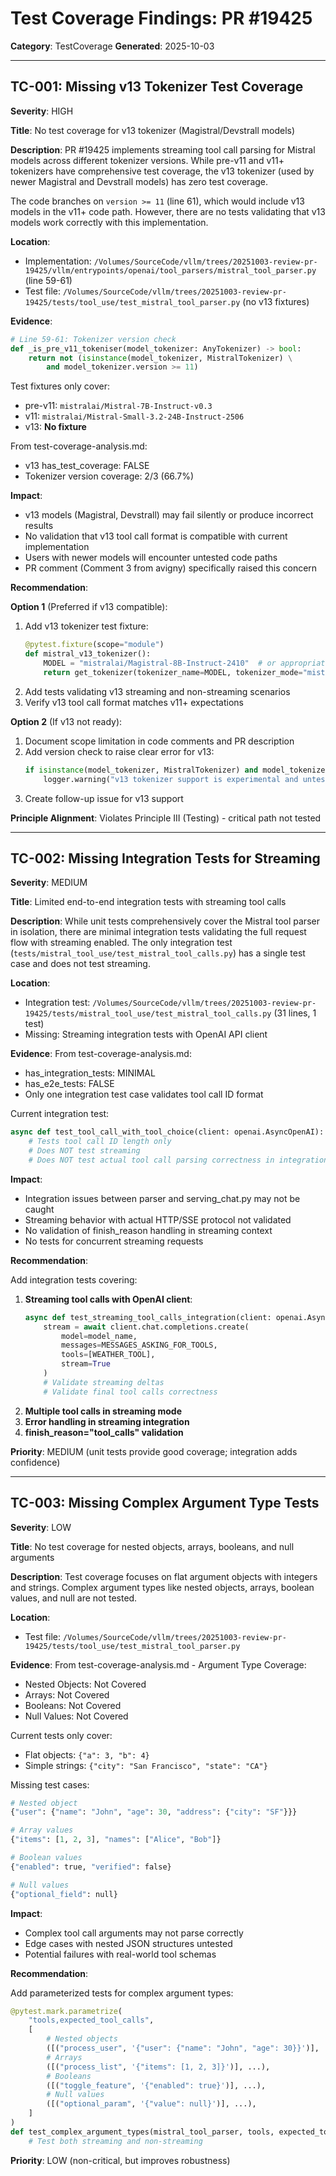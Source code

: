 # Test Coverage Findings: PR #19425

**Category**: TestCoverage
**Generated**: 2025-10-03

---

## TC-001: Missing v13 Tokenizer Test Coverage

**Severity**: HIGH

**Title**: No test coverage for v13 tokenizer (Magistral/Devstrall models)

**Description**:
PR #19425 implements streaming tool call parsing for Mistral models across different tokenizer versions. While pre-v11 and v11+ tokenizers have comprehensive test coverage, the v13 tokenizer (used by newer Magistral and Devstrall models) has zero test coverage.

The code branches on `version >= 11` (line 61), which would include v13 models in the v11+ code path. However, there are no tests validating that v13 models work correctly with this implementation.

**Location**:
- Implementation: `/Volumes/SourceCode/vllm/trees/20251003-review-pr-19425/vllm/entrypoints/openai/tool_parsers/mistral_tool_parser.py` (line 59-61)
- Test file: `/Volumes/SourceCode/vllm/trees/20251003-review-pr-19425/tests/tool_use/test_mistral_tool_parser.py` (no v13 fixtures)

**Evidence**:
```python
# Line 59-61: Tokenizer version check
def _is_pre_v11_tokeniser(model_tokenizer: AnyTokenizer) -> bool:
    return not (isinstance(model_tokenizer, MistralTokenizer) \
        and model_tokenizer.version >= 11)
```

Test fixtures only cover:
- pre-v11: `mistralai/Mistral-7B-Instruct-v0.3`
- v11: `mistralai/Mistral-Small-3.2-24B-Instruct-2506`
- v13: **No fixture**

From test-coverage-analysis.md:
- v13 has_test_coverage: FALSE
- Tokenizer version coverage: 2/3 (66.7%)

**Impact**:
- v13 models (Magistral, Devstrall) may fail silently or produce incorrect results
- No validation that v13 tool call format is compatible with current implementation
- Users with newer models will encounter untested code paths
- PR comment (Comment 3 from avigny) specifically raised this concern

**Recommendation**:

**Option 1** (Preferred if v13 compatible):
1. Add v13 tokenizer test fixture:
   ```python
   @pytest.fixture(scope="module")
   def mistral_v13_tokenizer():
       MODEL = "mistralai/Magistral-8B-Instruct-2410"  # or appropriate v13 model
       return get_tokenizer(tokenizer_name=MODEL, tokenizer_mode="mistral")
   ```
2. Add tests validating v13 streaming and non-streaming scenarios
3. Verify v13 tool call format matches v11+ expectations

**Option 2** (If v13 not ready):
1. Document scope limitation in code comments and PR description
2. Add version check to raise clear error for v13:
   ```python
   if isinstance(model_tokenizer, MistralTokenizer) and model_tokenizer.version >= 13:
       logger.warning("v13 tokenizer support is experimental and untested")
   ```
3. Create follow-up issue for v13 support

**Principle Alignment**: Violates Principle III (Testing) - critical path not tested

---

## TC-002: Missing Integration Tests for Streaming

**Severity**: MEDIUM

**Title**: Limited end-to-end integration tests with streaming tool calls

**Description**:
While unit tests comprehensively cover the Mistral tool parser in isolation, there are minimal integration tests validating the full request flow with streaming enabled. The only integration test (`tests/mistral_tool_use/test_mistral_tool_calls.py`) has a single test case and does not test streaming.

**Location**:
- Integration test: `/Volumes/SourceCode/vllm/trees/20251003-review-pr-19425/tests/mistral_tool_use/test_mistral_tool_calls.py` (31 lines, 1 test)
- Missing: Streaming integration tests with OpenAI API client

**Evidence**:
From test-coverage-analysis.md:
- has_integration_tests: MINIMAL
- has_e2e_tests: FALSE
- Only one integration test case validates tool call ID format

Current integration test:
```python
async def test_tool_call_with_tool_choice(client: openai.AsyncOpenAI):
    # Tests tool call ID length only
    # Does NOT test streaming
    # Does NOT test actual tool call parsing correctness in integration scenario
```

**Impact**:
- Integration issues between parser and serving_chat.py may not be caught
- Streaming behavior with actual HTTP/SSE protocol not validated
- No validation of finish_reason handling in streaming context
- No tests for concurrent streaming requests

**Recommendation**:

Add integration tests covering:
1. **Streaming tool calls with OpenAI client**:
   ```python
   async def test_streaming_tool_calls_integration(client: openai.AsyncOpenAI):
       stream = await client.chat.completions.create(
           model=model_name,
           messages=MESSAGES_ASKING_FOR_TOOLS,
           tools=[WEATHER_TOOL],
           stream=True
       )
       # Validate streaming deltas
       # Validate final tool calls correctness
   ```
2. **Multiple tool calls in streaming mode**
3. **Error handling in streaming integration**
4. **finish_reason="tool_calls" validation**

**Priority**: MEDIUM (unit tests provide good coverage; integration adds confidence)

---

## TC-003: Missing Complex Argument Type Tests

**Severity**: LOW

**Title**: No test coverage for nested objects, arrays, booleans, and null arguments

**Description**:
Test coverage focuses on flat argument objects with integers and strings. Complex argument types like nested objects, arrays, boolean values, and null are not tested.

**Location**:
- Test file: `/Volumes/SourceCode/vllm/trees/20251003-review-pr-19425/tests/tool_use/test_mistral_tool_parser.py`

**Evidence**:
From test-coverage-analysis.md - Argument Type Coverage:
- Nested Objects: Not Covered
- Arrays: Not Covered
- Booleans: Not Covered
- Null Values: Not Covered

Current tests only cover:
- Flat objects: `{"a": 3, "b": 4}`
- Simple strings: `{"city": "San Francisco", "state": "CA"}`

Missing test cases:
```python
# Nested object
{"user": {"name": "John", "age": 30, "address": {"city": "SF"}}}

# Array values
{"items": [1, 2, 3], "names": ["Alice", "Bob"]}

# Boolean values
{"enabled": true, "verified": false}

# Null values
{"optional_field": null}
```

**Impact**:
- Complex tool call arguments may not parse correctly
- Edge cases with nested JSON structures untested
- Potential failures with real-world tool schemas

**Recommendation**:

Add parameterized tests for complex argument types:
```python
@pytest.mark.parametrize(
    "tools,expected_tool_calls",
    [
        # Nested objects
        ([("process_user", '{"user": {"name": "John", "age": 30}}')], ...),
        # Arrays
        ([("process_list", '{"items": [1, 2, 3]}')], ...),
        # Booleans
        ([("toggle_feature", '{"enabled": true}')], ...),
        # Null values
        ([("optional_param", '{"value": null}')], ...),
    ]
)
def test_complex_argument_types(mistral_tool_parser, tools, expected_tool_calls):
    # Test both streaming and non-streaming
```

**Priority**: LOW (non-critical, but improves robustness)

